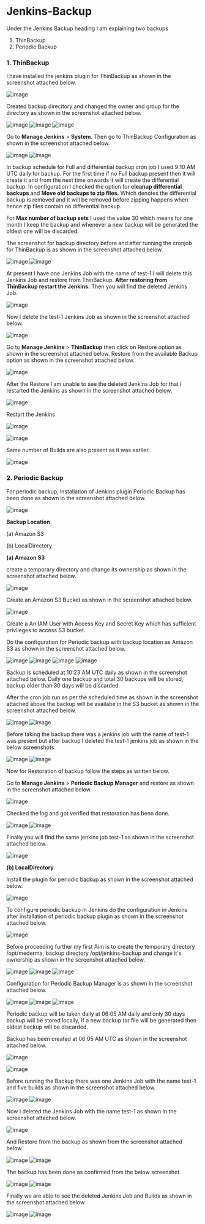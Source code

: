 # Jenkins-Backup

Under the Jenkins Backup heading I am explaining two backups 
1. ThinBackup
2. Periodic Backup

### 1. ThinBackup

I have installed the jenkins plugin for ThinBackup as shown in the screenshot attached below.

![image](https://github.com/user-attachments/assets/b6661e89-92da-4eb5-ae8d-04ad19793036)

Created backup direcitory and changed the owner and group for the directory as shown in the screenshot attached below.

![image](https://github.com/user-attachments/assets/6cfb42b3-839b-4e83-a9df-b1c146f85e86)
![image](https://github.com/user-attachments/assets/f0352b3b-f1bf-428e-aa89-39f014735306)
![image](https://github.com/user-attachments/assets/634c9692-be00-46a8-be89-d1b5c932a24f)

Go to **Manage Jenkins** > **System**. Then go to ThinBackup Configuration as shown in the screenshot attached below.

![image](https://github.com/user-attachments/assets/e1d62758-2a97-4248-ae7e-a43000d559ba)
![image](https://github.com/user-attachments/assets/bd3e82cc-c857-4c81-8247-cfac9d55e5b2)

In backup schedule for Full and differential backup cron job I used 9:10 AM UTC daily for backup. For the first time if no Full backup present then it will create it and from the next time onwards it will create the differential backup. In configuration I checked the option for **cleanup differential backups** and **Move old backups to zip files.** Which denotes the differential backup is removed and it will be removed before zipping happens when hence zip files contain no differential backup.

For **Max number of backup sets** I used the value 30 which means for one month I keep the backup and whenever a new backup will be generated the oldest one will be discarded.

The screenshot for backup directory before and after running the cronjob for ThinBackup is as shown in the screenshot attached below.

![image](https://github.com/user-attachments/assets/8a4a3627-a9a5-4908-9ea7-83b9f7c73f66)
![image](https://github.com/user-attachments/assets/233573cf-6931-4ed8-8daa-5ca755dedeb1)

At present I have one Jenkins Job with the name of test-1 I will delete this Jenkins Job and restore from ThinBackup. **After restoring from ThinBackup restart the Jenkins.** Then you will find the deleted Jenkins Job.

![image](https://github.com/user-attachments/assets/7d7987ea-7bb4-4a92-a6fc-db2bdb1f919b)

Now I delete the test-1 Jenkins Job as shown in the screenshot attached below.

![image](https://github.com/user-attachments/assets/81edf709-b52e-45c1-b693-e937383cf314)

Go to **Manage Jenkins** > **ThinBackup** then click on Restore option as shown in the screenshot attached below. Restore from the available Backup option as shown in the screenshot attached below.

![image](https://github.com/user-attachments/assets/594aa3f2-beed-4318-a8d3-e49abe319227)

After the Restore I am unable to see the deleted Jenkins Job for that I restarted the Jenkins as shown in the screenshot attached below.

![image](https://github.com/user-attachments/assets/19f1e9ec-2e62-4ed1-8f0f-f74ac8554835)

Restart the Jenkins

![image](https://github.com/user-attachments/assets/606e29aa-677d-43ba-a121-a2f54a668b2f)

![image](https://github.com/user-attachments/assets/7a0e54ba-41cc-40a2-8141-1643825453bd)

Same number of Builds are also present as it was earlier.

![image](https://github.com/user-attachments/assets/93aa587e-9068-41d2-860f-75c8e492d505)

### 2. Periodic Backup

For periodic backup, installation of Jenkins plugin Periodic Backup has been done as shown in the screenshot attached below.

![image](https://github.com/user-attachments/assets/39c49c0c-6676-419b-a1fb-cb1fe28b34d6)

**Backup Location**

(a) Amazon S3

(b) LocalDirectory

**(a) Amazon S3**

create a temporary directory and change its ownership as shown in the screenshot attached below.

![image](https://github.com/user-attachments/assets/ee4714c9-8d12-45f2-b81e-f56dbca53a06)

Create an Amazon S3 Bucket as shown in the screenshot attached below.

![image](https://github.com/user-attachments/assets/a6d14832-2c40-4498-9261-ea57f7090b1a)

Create a An IAM User with Access Key and Secret Key which has sufficient privileges to access S3 bucket.

Do the configuration for Periodic backup with backup location as Amazon S3 as shown in the screenshot attached below.

![image](https://github.com/user-attachments/assets/71a2c71e-1830-42ad-a34b-dfb035eb9665)
![image](https://github.com/user-attachments/assets/b2495542-9b2f-41e1-9de6-c25d08324419)
![image](https://github.com/user-attachments/assets/84c3c881-ea8e-43b2-b94b-0b9599865806)
![image](https://github.com/user-attachments/assets/42071511-67a1-4138-aa89-6e0053a388ee)

Backup is scheduled at 10:23 AM UTC daily as shown in the screenshot attached below. Daily one backup and total 30 backups will be stored, backup older than 30 days will be discarded.

After the cron job run as per the scheduled time as shown in the screenshot attached above the backup will be availabe in the S3 bucket as shown in the screenshot attached below.

![image](https://github.com/user-attachments/assets/e04c0f49-cb11-4d6d-869a-84eecb3e9fd8)
![image](https://github.com/user-attachments/assets/12bde5bf-9520-4c1a-adb5-fa103c1e437e)

Before taking the backup there was a jenkins job with the name of test-1 was present but after backup I deleted the test-1 jenkins job as shown in the below screenshots.

![image](https://github.com/user-attachments/assets/a7eb1719-f4c1-4f49-b9de-f87eec5f31e5)
![image](https://github.com/user-attachments/assets/33c2fef7-df72-4fff-bbd8-08cbb767a454)

Now for Restoration of backup follow the steps as written below.

Go to **Manage Jenkins** > **Periodic Backup Manager** and restore as shown in the screenshot attached below.

![image](https://github.com/user-attachments/assets/20ce1023-0016-4b4d-a3a6-c887cda3c9b7)

Checked the log and got verified that restoration has benn done.

![image](https://github.com/user-attachments/assets/943b9934-da1c-41f6-82fb-624647713698)
![image](https://github.com/user-attachments/assets/9a8eebbf-2fe7-468a-96cb-62e4f0a3d6f5)

Finally you will find the same jenkins job test-1 as shown in the screenshot attached below.

![image](https://github.com/user-attachments/assets/22bf9e25-ee64-496a-8b3a-09b20bd2857a)

**(b) LocalDirectory**

Install the plugin for periodic backup as shown in the screenshot attached below.

![image](https://github.com/user-attachments/assets/c9a53907-c36a-457c-9d8a-77ca39cab8d0)

To configure periodic backup in Jenkins do the configuration in Jenkins after installation of periodic backup plugin as shown in the screenshot attached below.

![image](https://github.com/user-attachments/assets/243b80fe-1e71-47c9-9d9d-a3b563db21db)

Before proceeding further my first Aim is to create the temporary directory /opt/mederma, backup directory /opt/jenkins-backup and change it's ownership as shown in the screenshot attached below.

![image](https://github.com/user-attachments/assets/4bda641d-8f55-476b-8e15-229254dde8c0)
![image](https://github.com/user-attachments/assets/4e1e3e1d-69e4-4602-8498-5c95970ffcbd)
![image](https://github.com/user-attachments/assets/c0ea7b7d-c7e1-4730-812a-efa1af339161)

Configuration for Periodic Backup Manager is as shown in the screenshot attached below.

![image](https://github.com/user-attachments/assets/91c884e4-f1ea-4fff-bcf2-2b776e461913)
![image](https://github.com/user-attachments/assets/8701baa3-a20e-4674-a7d2-ba9c83fc12e3)
![image](https://github.com/user-attachments/assets/617a1a5c-73b3-4ba0-a999-e115abd1e57d)

Periodic backup will be taken daily at 06:05 AM daily and only 30 days backup will be stored locally, if a new backup tar file will be generated then oldest backup will be discarded.

Backup has been created at 06:05 AM UTC as shown in the screenshot attached below.

![image](https://github.com/user-attachments/assets/c0b05360-a38d-4f70-b7b1-abb50d64e77b)

![image](https://github.com/user-attachments/assets/353ad8ab-7b7c-4e14-b1f6-659bdca2a703)

Before running the Backup there was one Jenkins Job with the name test-1 and five builds as shown in the screenshot attached below.

![image](https://github.com/user-attachments/assets/9b556874-f1c2-47f7-ba7b-2d56039bf68e)
![image](https://github.com/user-attachments/assets/94033cbd-f745-4f28-a0db-99fc0a62ebf4)

Now I deleted the Jenkins Job with the name test-1 as shown in the screenshot attached below.

![image](https://github.com/user-attachments/assets/2aace4f9-220f-48e4-be96-9ad1895cdf22)

And Restore from the backup as shown from the screenshot attached below.

![image](https://github.com/user-attachments/assets/30fc7f59-1172-450b-9765-b6f6553ebac8)
![image](https://github.com/user-attachments/assets/3a90df53-d316-4f80-a57f-c1f019471301)

The backup has been done as confirmed from the below screenshot.

![image](https://github.com/user-attachments/assets/386c8d95-b7fb-4b1e-8253-8c029214969b)
![image](https://github.com/user-attachments/assets/ec3f6855-7fbd-44e7-8b8a-6e92da5af4aa)

Finally we are able to see the deleted Jenkins Job and Builds as shown in the screenshot attached below.

![image](https://github.com/user-attachments/assets/ce0c3330-5752-4580-a9ea-8245e6e179af)
![image](https://github.com/user-attachments/assets/249f2a09-00ce-49b7-a1c4-c0f5807849d5)

